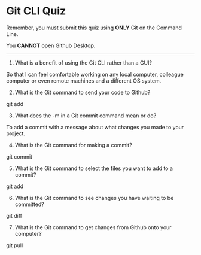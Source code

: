 # Git CLI Quiz

Remember, you must submit this quiz using __ONLY__ Git on the Command Line. 

You __CANNOT__ open Github Desktop.

---

1. What is a benefit of using the Git CLI rather than a GUI?

So that I can feel comfortable working on any local computer, colleague computer or even remote machines and a different OS system.

2. What is the Git command to send your code to Github?

git add

3. What does the -m in a Git commit command mean or do?

To add a commit with a message about what changes you made to your project.

4. What is the Git command for making a commit?

git commit

5. What is the Git command to select the files you want to add to a commit?

git add

6. What is the Git command to see changes you have waiting to be committed?

git diff

7. What is the Git command to get changes from Github onto your computer?

git pull
